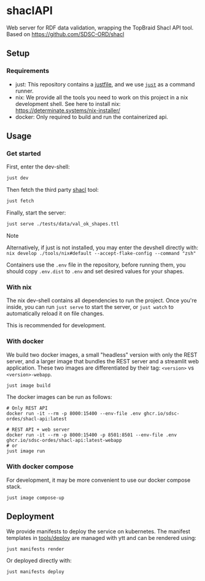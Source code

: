 # shaclAPI

Web server for RDF data validation, wrapping the TopBraid Shacl API tool. 
Based on https://github.com/SDSC-ORD/shacl

## Setup

### Requirements

* just: This repository contains a [justfile](./justfile), and we use [`just`](https://github.com/casey/just) as a command runner.
* nix: We provide all the tools you need to work on this project in a nix development shell. See here to install nix: https://determinate.systems/nix-installer/
* docker: Only required to build and run the containerized api.

## Usage

### Get started

First, enter the dev-shell:

```bash
just dev
```

Then fetch the third party [shacl](https://github.com/topquadrant/shacl) tool:

```bash
just fetch
```

Finally, start the server:

```bash
just serve ./tests/data/val_ok_shapes.ttl
```

> [!NOTE]
> Alternatively, if just is not installed, you may enter the devshell directly with:
> `nix develop ./tools/nix#default --accept-flake-config --command "zsh"`

Containers use the `.env` file in the repository, before running them, you should copy `.env.dist` to `.env` and set desired values for your shapes.

### With nix

The nix dev-shell contains all dependencies to run the project. Once you're inside, you can run `just serve` to start the server, or `just watch` to automatically reload it on file changes.

This is recommended for development.


### With docker

We build two docker images, a small "headless" version with only the REST server, and a larger image that bundles the REST server and a streamlit web application. These two images are differentiated by their tag: `<version>` vs `<version>-webapp`.

```bash
just image build
```

The docker images can be run as follows:

```
# Only REST API
docker run -it --rm -p 8000:15400 --env-file .env ghcr.io/sdsc-ordes/shacl-api:latest 

# REST API + web server
docker run -it --rm -p 8000:15400 -p 8501:8501 --env-file .env ghcr.io/sdsc-ordes/shacl-api:latest-webapp
# or
just image run
```

### With docker compose

For development, it may be more convenient to use our docker compose stack.

```
just image compose-up
```

## Deployment

We provide manifests to deploy the service on kubernetes.
The manifest templates in [tools/deploy](tools/deploy) are managed with ytt and can be rendered using:

```bash
just manifests render
```

Or deployed directly with:

```bash
just manifests deploy
```
